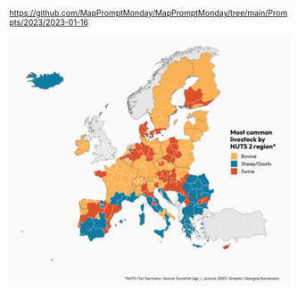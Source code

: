 https://github.com/MapPromptMonday/MapPromptMonday/tree/main/Prompts/2023/2023-01-16

![](plots/colorblind-friendly.png)
